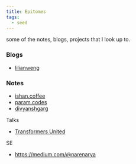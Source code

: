 ```yaml
---
title: Epitomes
tags:
  - seed
---
```

some of the notes, blogs, projects that I look up to.
### Blogs
- [lilianweng](https://lilianweng.github.io/)

### Notes
- [ishan.coffee](https://www.ishan.coffee/)
- [param.codes](https://notes.param.codes/)
- [divyanshgarg](https://divyanshgarg.com/)

Talks
- [Transformers United](https://www.youtube.com/watch?v=ylEk1TE1uBo)

SE
- https://medium.com/@narenarya 






